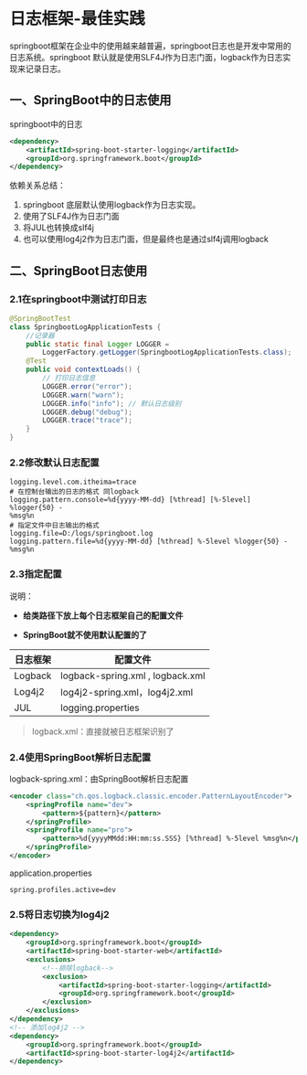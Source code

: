 # 日志框架-最佳实践

springboot框架在企业中的使用越来越普遍，springboot日志也是开发中常用的日志系统。springboot 默认就是使用SLF4J作为日志门面，logback作为日志实现来记录日志。

## 一、SpringBoot中的日志使用

springboot中的日志

```xml
<dependency>
    <artifactId>spring-boot-starter-logging</artifactId>
    <groupId>org.springframework.boot</groupId>
</dependency>
```

依赖关系总结：

1. springboot 底层默认使用logback作为日志实现。 
2.  使用了SLF4J作为日志门面 
3. 将JUL也转换成slf4j
4. 也可以使用log4j2作为日志门面，但是最终也是通过slf4j调用logback

## 二、SpringBoot日志使用

### 2.1在springboot中测试打印日志

```java
@SpringBootTest
class SpringbootLogApplicationTests {
    //记录器
    public static final Logger LOGGER =
        LoggerFactory.getLogger(SpringbootLogApplicationTests.class);
    @Test
    public void contextLoads() {
        // 打印日志信息
        LOGGER.error("error");
        LOGGER.warn("warn");
        LOGGER.info("info"); // 默认日志级别
        LOGGER.debug("debug");
        LOGGER.trace("trace");
    }
}
```

### 2.2修改默认日志配置

```properties
logging.level.com.itheima=trace
# 在控制台输出的日志的格式 同logback
logging.pattern.console=%d{yyyy-MM-dd} [%thread] [%-5level] %logger{50} -
%msg%n
# 指定文件中日志输出的格式
logging.file=D:/logs/springboot.log
logging.pattern.file=%d{yyyy-MM-dd} [%thread] %-5level %logger{50} - %msg%n
```

### 2.3指定配置

说明：

- **给类路径下放上每个日志框架自己的配置文件**

- **SpringBoot就不使用默认配置的了**

| 日志框架 | 配置文件                         |
| -------- | -------------------------------- |
| Logback  | logback-spring.xml , logback.xml |
| Log4j2   | log4j2-spring.xml，log4j2.xml    |
| JUL      | logging.properties               |

> logback.xml：直接就被日志框架识别了

### 2.4使用SpringBoot解析日志配置

logback-spring.xml：由SpringBoot解析日志配置

```xml
<encoder class="ch.qos.logback.classic.encoder.PatternLayoutEncoder">
	<springProfile name="dev">
		<pattern>${pattern}</pattern>
	</springProfile>
	<springProfile name="pro">
		<pattern>%d{yyyyMMdd:HH:mm:ss.SSS} [%thread] %-5level %msg%n</pattern>
	</springProfile>
</encoder>
```

application.properties

```properties
spring.profiles.active=dev
```

### 2.5将日志切换为log4j2

```xml
<dependency>
    <groupId>org.springframework.boot</groupId>
    <artifactId>spring-boot-starter-web</artifactId>
    <exclusions>
        <!--排除logback-->
        <exclusion>
            <artifactId>spring-boot-starter-logging</artifactId>
            <groupId>org.springframework.boot</groupId>
        </exclusion>
    </exclusions>
</dependency>
<!-- 添加log4j2 -->
<dependency>
    <groupId>org.springframework.boot</groupId>
    <artifactId>spring-boot-starter-log4j2</artifactId>
</dependency>
```
